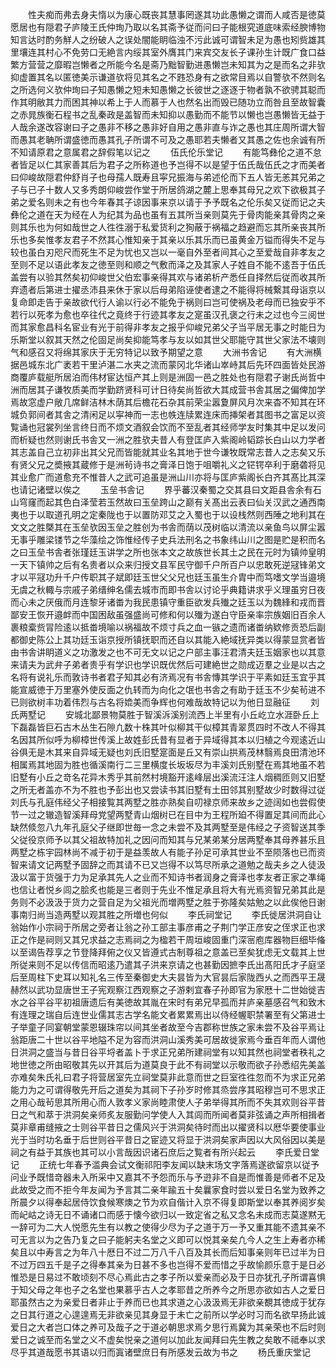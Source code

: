 <!-- { "loadSidebar": true } -->
　　性夫痴而弗去身夫惰以为康心既丧其慧事罔遂其功此愚懒之谓而人咸否是徳莫愿居也有隠君子庐陵王氏仲珣乃取以名其斋予従而问曰子能根究道底味索经腴博物知言达时酌务觧人之纷破人之误处闇能眀临浊不污此诚可谓智未足为愚也矧赀雄其里壤连其村心不免劳口无絶言内绥其室外膺其门来宾交友长子课孙生计既广食口益繁方营营之靡暇岂懒者之所能今名是斋乃黜智勤进愚懒岂未知其为之是而名之非欤抑虚置其名以匿徳美示谦道欤将见其名之不韪恐身有之欲常目焉以自警欤不然则名之所选何义欤仲珣曰子知愚懒之短未知愚懒之长彼世之逐逐于物者孰不欲骋其聪而作其明敝其力而困其神以希上于人而慕于人也然名出而毁已随功立而咎且至故智囊之赤晁族衡石程书之乱秦政是盖智而未知抑以愚勤而不能节以懒也岂愚懒皆无益于人哉余遂改容谢曰子之愚非不移之愚非好自用之愚非直与诈之愚也其庄周所谓大智而愚其老聃所谓盛徳而愚其孔子所谓不可及之愚耶若夫懒者又其愚之佐也余诚有所不知请原君之意属君之辞假笔以记之
　　伍氏伦乐堂记
　　有能笃彝伦之道不怠者皆足以仁其家善其后为君子之所称道也予岂得不以是望于伍氏哉伍氏之才而美者曰仰峻故隠君仲舒肖子也母孺人既寿且寜兄振海与弟述伦而下五人皆无恙其兄弟之子与已子十数人又多秀朗仰峻尝作堂于所居鸽湖之麓上思奉其母兄之欢下欲极其子弟之爱名则未之有也今年春其子谅因事来京以请于予予既名之伦乐矣又従而记之夫彝伦之道在天为经在人为纪其为品也虽有五其所当亲则莫先于骨肉能亲其骨肉之亲则其乐也为何如哉世之人徃徃溺于私爱货利之狥蔽于祸福之趋避而忘其所亲丧其所乐也多矣惟孝友君子不然其心惟知亲于其亲以乐其乐而已虽黄金万镒而得失不足与较也虽白刃咫尺而死生不足为忧也又岂以一毫自外至者间其心之至爱哉自非孝友之至则不足以语此孝友之徳至则和顺之气敷而泽之及其家人子姓自不能不逺吾于伍氏盖尝有以验其然矣初仰峻世父伯宏事亲得其欢与诸弟析产悉任自择然后従而收其所弃遗者后第进士擢丞沛县来休于家以后母弟陷诬使者逮之不能得将械繋其母诣京以复命即走告于亲故欲代行人谕以行必不能免于祸则曰岂可使祸及老母而已独安乎不若行以死孝为愈也卒往代之竟终于行迹其孝友之寔虽汉孔褒之行未之过也今三阅世而其家愈昌科名宦业有光于前得非孝友之报乎仰峻兄弟父子当平居无事之时能日为乐斯堂以叙其天然之伦固足尚矣抑能笃孝与友以如其世父耶能守其世父家法不壊则气和感召又将绵其家庆于无穷特记以致予期望之意
　　大洲书舎记
　　有大洲横据邑城东北广袤若干里泸湛二水夹之流而蒙冈北华诸山崒峙其后先环四面皆处民游商覆庐载艇所居泊而伟材宦达恒产其上则是洲固一邑之胜处也有隠君子谢氏尚哲中洲而居其子谦牧质美而学勤跻贤科可计日待矣尚哲欲大其成营书舎其居之偏俾加学焉故窓虚户敞几席鲜洁林木荫其后檐花石杂其前荣尘嚣夐屏风月次来杳不知其在环城负郭间者其舎之清闲足以寜神而一志也帙连牍累连床而挿架者其图书之富足以资覧诵也冠裳列坐言终日而不烦文酒叙会饮而不至乱者其经师学友时集其中足以发问而析疑也然则谢氏书舎又一洲之胜欤夫昔人有登匡庐入紫阁岭韬踪长白山以力学者其志盖自己立初非出其父兄而皆能就其业名其地于世今谦牧既常志昔人之志矣又乐有贤父兄之奬掖其蔵修于是洲茍诗书之膏泽日饱于咀嚼礼义之铓锷卒利于磨砻将见其业愈广而道愈充不惟昔人之武可追虽是洲山川亦将与匡庐紫阁长白齐其髙比其深也请记诸壁以俟之
　　玉垒书舎记
　　界乎蕃汉秦蜀之交其县曰文距县舎余有石山穹窿而起其色白泽莹若玉然故曰玉垒跨山之巅有关髙出云表曰仙关汉武之通西南夷也于以取道孔明之定秦陇也于以置防邓艾之入蜀也于以设栈然则西陲之地利其在文文之胜槩其在玉垒欤因玉垒之胜创为书舎而荫以茂树临以清流以亲鱼鸟以屏尘嚣无事乎雕梁镂节之华藻绘之饰惟经传子史兵法刑名之书象纬山川之图是贮是积而名之曰玉垒书舎者张瑾廷玉讲学之所也张本文之故族世长其土之民在元时为镇帅皇明一天下镇帅之后有名贵者以众来归授文县军民守御千户所百户以忠敢死逆冦锋弟文才以平冦功升千户传职其子斌即廷玉世父父兄也廷玉虽生介胄中而笃嗜文学当邉境无虞之秋輙与宗戚子弟缙绅名儒去城市而即书舎以讨论乎典籍讲求乎义理虽穷日夜而心未之厌俄而月连黎牙诸畨为我民患镇守重臣欲发兵殱之廷玉以为魏綘和戎而晋鄙安王恢开邉衅而中国困敌虽强盛尚可修和何以殱为遂白守臣亲率宗族姻旧百余人裹粮槖赀冐险逺以抵畨境喻以祸福故不烦寸兵之血一镞之遗而诸畨纳欵修贡恐后副都御史陈公上其功廷玉诣京授所镇抚职而还自以其能入絶域抚异类以得蒙显赏者皆由书舎讲眀道义之功激发之也不可无文以记之户部主事汪君清夫廷玉姻家也以其意来请夫为武弁子弟者贵乎有学识也学识既优然后可建絶世之勋成迈羣之业是以古之名将有说礼乐而敦诗书者君子知其必有济焉况有书舎慱其学识于平素如廷玉宜乎其能宣威徳于万里塞外使反面之仇转而为向化之氓也书舎之有助于廷玉不少矣茍进不已则欲树丰功着伟烈与古名将嫓美而争辉也何难哉故特记以为他日显融征
　　刘氏两墅记
　　安城北鄙景物莫胜于智溪泝溪别流西上半里有小丘屹立水涯卧丘上下磊磊皆巨石古木丛生石隙凢数十株其叶似柳其干似樟其青翠贯四时不改人不得其名因其所似呼为柳樟世传溪上故姓彭氏昔有显者于异域得其本以归植之今观逺近山谷俱无是木其来自异域无疑也刘氏旧墅寔面是丘又有崇山拱焉茂林翳焉良田清池环相属焉其地固为胜也循溪南行二三里横度长坂坂尽为丰溪刘氏别墅在焉其地虽不若旧墅有小丘之竒名花异木秀乎其前然村境豁开逺峰层出溪流汪注人烟稠匝则又旧墅之所无者盖亦不为不胜也予彭出也又尝读书其旧墅有土田邻其别墅故少时数得过従刘氏与孔庭伟经父子相接覧其两墅之胜亦熟矣自叨禄京师来故乡之迹阔如也尝假使节一过之辙造智溪拜母党望两墅青山烟树已在目中为王程所廹不得置足其间而此心缺然倐忽八九年孔庭父子继即世毎一念之未尝不及其两墅至是伟经之子资智送其季父従役京师予以其父祖故特加礼之因问而知其与兄某弟某分居两墅奉其母养甚乐且两墅之栋宇园林尚不减于初于是益羡故人有能子孙足可承其世业不至陨落也已而资智来请文记两墅予固辞之而其请不已又岂得不以笃尽所承之道勉之哉夫乡之人徒汲汲以富于货强于力为足承其先人之业而不知诗书者润身之膏泽也孝友者正家之凖绳也信让者悦乡闾之脍炙也能是三者则于先业不惟足承且将大有光焉资智兄弟其此是务则不必汲汲于货力之营自足为父祖光而増两墅之胜于弥隆矣姑勉之以此俟他日谢事南归尚当造两墅以观其胜之所増也何似
　　李氏祠堂记
　　李氏徙居洪洞自让翁始作小宗祠于所居之旁者让翁之孙工部主事彦甫之子荆门学正彦安之侄求正也求正之作是祠则又其兄求益之志焉祠之为楹若干周垣峻固重门深宻庖库器物巨细毕偹以至谒告荐享之节登降拜俯之仪又皆遵式古制尊祖之意盖已至矣犹虑无文载其上世所従来则不足以传信而昭逺乃遣其子洪来京请之也甚勤因摭李氏出髙阳氏才子庭坚后至周柱下史耳以知礼名三传至秦御史大夫昙皆为大官昙后家陇西乆之而西平王晟赫然以武功显唐世王子宪观察江西观察之子游剌宜春子孙即官为家厯十二世始徙吉水之谷平谷平初祖唐遗后有美徳故其胤在宋时有弟兄早孤而并庐亲墓感召气和致木有连理之瑞自后连世业儒其志古学名能文者累累焉出以侍经幄职禁署至有父第进士子举童子同宴朝堂蒙恩辍珠帘以间其坐者故至今吉郡称世族之家未尝不及谷平焉让翁距唐二十世以谷平地隘不足为容而洪洞山溪秀美可居故徙家焉今垂百年而人谓他日洪洞之盛当与昔日谷平埒者盖卜于求正兄弟所建祠堂有以知其然也祠堂者秩礼之地世徳之所由昭敬其先以开其后为道莫良于此不有祠堂以示敬而欲子孙悉绍先美盖亦难矣朱氏礼曰君子将营居室先立祠堂莫非此意而世之巨室徃徃忽而不为求正兄弟能力为之可谓得敬先开后之道矣为其祠下子孙岁时修其烝尝序其昭穆岂可不思求正之用心哉茍思其所用心而人敦孝义家尚睦肃使人子弟举得其所而不失其欢则谷平昔日之气和萃于洪洞矣亲师炙友服勤问学使人入其闾而所闻者莫非弦诵之声所相揖者莫非章甫缝掖之士则谷平昔日之儒风兴于洪洞矣待时而出以擢贤科以厯华要使事业光于当时功名垂于后世则谷平昔日之宦迹又将显于洪洞矣家声因以大风俗因以美是祠之有益于其族也其可以小言哉因识诸石庶后之覧者有所兴起云
　　李氏爱日堂记
　　正统七年春予滥典会试文衡祁阳李友闻以缺末场文字落焉遂欲留京以従予问业予既惜竒器未入所采中又嘉其不予怨而乐与予逰非不自是而惟善是师者不足及此故受之而不拒今年友闻为予言其二亲年踰五十矣曩家食时尝以爱日名堂为致养之所晨夕以得奉起居侍饮食候寒燠之节为欢自偕计入京不得复即斯堂以奉其养阅岁矣而屺岵之诗无日不诵诸口而感于懐今欲归以一致定省之私又念名未成而志莫遂黙无一辞可为二大人悦愿先生有以教之使得少尽为子之道于万一予又重其能不遗其亲不可无言以为之告乃复之曰子能躬夫名堂之义即可以悦其亲矣凢今人之生上寿者亦稀矣且以中寿言之为年八十厯日不过二万八千八百及其长而后知事亲则年已过半为日不过万四五千是子之得奉其亲为日甚不多也岂得不爱而惜之乎故愉颜乐意于是日必惟恐是日易过不敢顷刻不尽心焉此古之孝子所以爱亲而必及于日亦犹孔子所谓喜惧于知父母之年也子之名堂也果慕乎古人之孝耶昔之所养今之所思亦欲如古人之爱日耶虽然古之为亲爱日者非止于养而已也其求道之心汲汲焉无非欲亲覩其徳成于犹存之日其行道之心遑遑焉无非欲亲见其身显于未亡之前所以学必时习而名欲早扬此诚爱日之大者岂口体之养可及哉子之于道必朝思求焉夕思行焉冀为其亲荣也不后时则爱日之诚至而名堂之义不虚矣悦亲之道何以加此友闻拜曰先生教之矣敢不祗奉以求尽乎其道哉愿书其语以归而寘诸壁庶日有所感发云故为书之
　　杨氏重庆堂记
